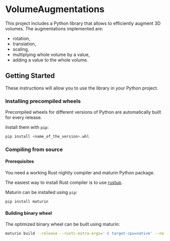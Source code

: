 # VolumeAugmentations

This project includes a Python library that allows to efficiently augment 3D volumes. The augmentations implemented are:

* rotation,
* translation,
* scaling,
* multiplying whole volume by a value,
* adding a value to the whole volume.

## Getting Started

These instructions will allow you to use the library in your Python project.

### Installing precompiled wheels

Precompiled wheels for different versions of Python are automatically built for every release.

Install them with `pip`:

```bash
pip install <name_of_the_version>.whl
```

### Compiling from source

#### Prerequisites

You need a working Rust nightly compiler and maturin Python package.

The easiest way to install Rust compiler is to use [rustup](https://rustup.rs/).

Maturin can be installed using `pip`:

```bash
pip install maturin
```

#### Building binary wheel

The optimized binary wheel can be built using maturin:

```bash
maturin build --release --rustc-extra-args='-C target-cpu=native' --no-sdist --manylinux=off
```
